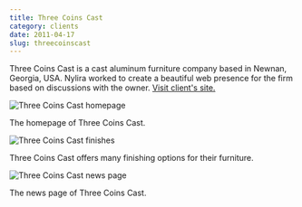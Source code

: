 ```yaml
---
title: Three Coins Cast
category: clients
date: 2011-04-17
slug: threecoinscast
---
```


Three Coins Cast is a cast aluminum furniture company based in Newnan, Georgia, USA. Nylira worked to create a beautiful web presence for the firm based on discussions with the owner. [Visit client's site.](http://threecoins.com/)

<div class="figure">
  <img src="../assets/images/projects/threecoinscast-01.png" alt="Three Coins Cast homepage" />
  <div class="figcaption">
    <p>The homepage of Three Coins Cast.</p>
  </div>
</div>

<div class="figure">
  <img src="../assets/images/projects/threecoinscast-02.png" alt="Three Coins Cast finishes" />
  <div class="figcaption">
    <p>Three Coins Cast offers many finishing options for their furniture.</p>
  </div>
</div>

<div class="figure">
  <img src="../assets/images/projects/threecoinscast-03.png" alt="Three Coins Cast news page" />
  <div class="figcaption">
    <p>The news page of Three Coins Cast.</p>
  </div>
</div>
